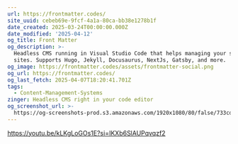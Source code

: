 ```yaml
---
url: https://frontmatter.codes/
site_uuid: cebeb69e-9fcf-4a1a-80ca-bb38e1278b1f
date_created: 2025-03-24T00:00:00.000Z
date_modified: '2025-04-12'
og_title: Front Matter
og_description: >-
  Headless CMS running in Visual Studio Code that helps managing your static
  sites. Supports Hugo, Jekyll, Docusaurus, NextJs, Gatsby, and more.
og_image: https://frontmatter.codes/assets/frontmatter-social.png
og_url: https://frontmatter.codes/
og_last_fetch: 2025-04-07T18:20:41.701Z
tags:
  - Content-Management-Systems
zinger: Headless CMS right in your code editor
og_screenshot_url: >-
  https://og-screenshots-prod.s3.amazonaws.com/1920x1080/80/false/733cdf50ea80b7a4e769d4f0953548f903bd994f23b30c37d728b8ae2b5e2958.jpeg
---
```
















https://youtu.be/kLKgLoGOs1E?si=IKXb6SlAUPqvqzf2